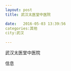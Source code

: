 ```yaml
--- 
layout: post 
title: 武汉太医堂中医院

date:   2016-05-03 13:39:56 
categories:其他  
city:武汉
  
--- 
```

   
武汉太医堂中医院

信息

